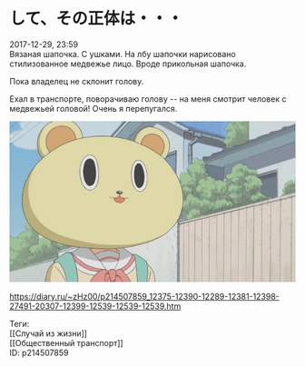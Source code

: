 して、その正体は・・・
============

   
 2017-12-29, 23:59   
  Вязаная шапочка. С ушками. На лбу шапочки нарисовано стилизованное медвежье лицо. Вроде прикольная шапочка.   
   
 Пока владелец не склонит голову.   
   
 Ехал в транспорте, поворачиваю голову -- на меня смотрит человек с медвежьей головой! Очень я перепугался.   
   
   [![](pics/0d3f8f5c6c7f.png)](https://b.radikal.ru/b06/1712/37/0d3f8f5c6c7f.png)     
    
 <https://diary.ru/~zHz00/p214507859_12375-12390-12289-12381-12398-27491-20307-12399-12539-12539-12539.htm>   
   
 Теги:   
 [[Случай из жизни]]   
 [[Общественный транспорт]]   
 ID: p214507859